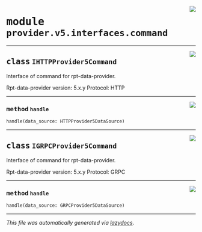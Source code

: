 <!-- markdownlint-disable -->

<a href="../../th2_data_services/provider/v5/interfaces/command.py#L0"><img align="right" style="float:right;" src="https://img.shields.io/badge/-source-cccccc?style=flat-square"></a>

# <kbd>module</kbd> `provider.v5.interfaces.command`






---

<a href="../../th2_data_services/provider/v5/interfaces/command.py#L22"><img align="right" style="float:right;" src="https://img.shields.io/badge/-source-cccccc?style=flat-square"></a>

## <kbd>class</kbd> `IHTTPProvider5Command`
Interface of command for rpt-data-provider. 

Rpt-data-provider version: 5.x.y Protocol: HTTP 




---

<a href="../../th2_data_services/provider/v5/interfaces/command.py#L29"><img align="right" style="float:right;" src="https://img.shields.io/badge/-source-cccccc?style=flat-square"></a>

### <kbd>method</kbd> `handle`

```python
handle(data_source: HTTPProvider5DataSource)
```






---

<a href="../../th2_data_services/provider/v5/interfaces/command.py#L34"><img align="right" style="float:right;" src="https://img.shields.io/badge/-source-cccccc?style=flat-square"></a>

## <kbd>class</kbd> `IGRPCProvider5Command`
Interface of command for rpt-data-provider. 

Rpt-data-provider version: 5.x.y Protocol: GRPC 




---

<a href="../../th2_data_services/provider/v5/interfaces/command.py#L41"><img align="right" style="float:right;" src="https://img.shields.io/badge/-source-cccccc?style=flat-square"></a>

### <kbd>method</kbd> `handle`

```python
handle(data_source: GRPCProvider5DataSource)
```








---

_This file was automatically generated via [lazydocs](https://github.com/ml-tooling/lazydocs)._
